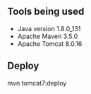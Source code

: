 ## Tools being used

- Java version 1.8.0_131
- Apache Maven 3.5.0
- Apache Tomcat 8.0.16

## Deploy
mvn tomcat7:deploy